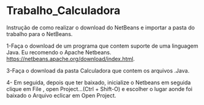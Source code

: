 # Trabalho_Calculadora

Instrução de como realizar o download do NetBeans e importar a pasta do trabalho para o NetBeans.

1-Faça o download de um programa que contem suporte de uma linguagem Java. Eu recomendo o Apache Netbeans. https://netbeans.apache.org/download/index.html.

3-Faça o download da pasta Calculadora que contem os arquivos .Java.

4- Em seguida, depois que ter baixado, inicialize o Netbeans em seguida clique em File , open Project...(Ctrl + Shift-O) e escolher o lugar aonde foi baixado o Arquivo eclicar em Open Project. 
